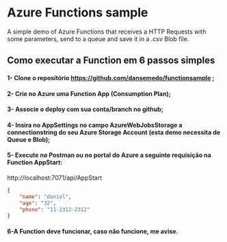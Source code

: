 # Azure Functions sample
A simple demo of Azure Functions that receives a HTTP Requests with some parameters, send to a queue and save it in a .csv Blob file.
## Como executar a Function em 6 passos simples
#### 1-	Clone o repositório https://github.com/dansemedo/functionsample ;
#### 2-	Crie no Azure uma Function App (Consumption Plan);
#### 3-	Associe o deploy com sua conta/branch no github;
#### 4-	Insira no AppSettings no campo AzureWebJobsStorage a connectionstring do seu Azure Storage Account (esta demo necessita de Queue e Blob);
#### 5-	Execute no Postman ou no portal do Azure a seguinte requisição na Function AppStart:
 
http://localhost:7071/api/AppStart
```json
{
    "name": "daniel",
    "age": "32",
    "phone": "11-2312-2312"
}
```
#### 6-A Function deve funcionar, caso não funcione, me avise.
